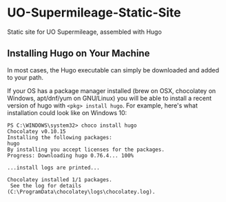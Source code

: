 # UO-Supermileage-Static-Site
Static site for UO Supermileage, assembled with Hugo

## Installing Hugo on Your Machine

In most cases, the Hugo executable can simply be downloaded and added to your path.

If your OS has a package manager installed (brew on OSX, chocolatey on Windows, apt/dnf/yum on GNU/Linux)
you will be able to install a recent version of hugo with `<pkg> install hugo`. For example, here's what
installation could look like on Windows 10:

```
PS C:\WINDOWS\system32> choco install hugo
Chocolatey v0.10.15
Installing the following packages:
hugo
By installing you accept licenses for the packages.
Progress: Downloading hugo 0.76.4... 100%

...install logs are printed...

Chocolatey installed 1/1 packages.
 See the log for details (C:\ProgramData\chocolatey\logs\chocolatey.log).
```
